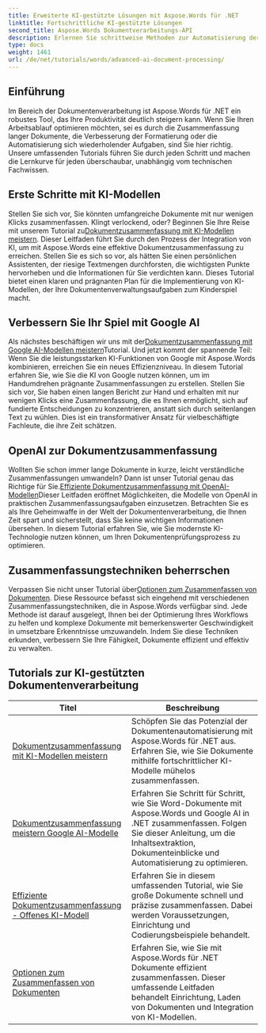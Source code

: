 ```yaml
---
title: Erweiterte KI-gestützte Lösungen mit Aspose.Words für .NET
linktitle: Fortschrittliche KI-gestützte Lösungen
second_title: Aspose.Words Dokumentverarbeitungs-API
description: Erlernen Sie schrittweise Methoden zur Automatisierung der Dokumenterstellung, -bearbeitung und -analyse mit KI-gestützten Erkenntnissen und Verarbeitungsfunktionen.
type: docs
weight: 1461
url: /de/net/tutorials/words/advanced-ai-document-processing/
---
```

## Einführung

Im Bereich der Dokumentenverarbeitung ist Aspose.Words für .NET ein robustes Tool, das Ihre Produktivität deutlich steigern kann. Wenn Sie Ihren Arbeitsablauf optimieren möchten, sei es durch die Zusammenfassung langer Dokumente, die Verbesserung der Formatierung oder die Automatisierung sich wiederholender Aufgaben, sind Sie hier richtig. Unsere umfassenden Tutorials führen Sie durch jeden Schritt und machen die Lernkurve für jeden überschaubar, unabhängig vom technischen Fachwissen.

## Erste Schritte mit KI-Modellen

Stellen Sie sich vor, Sie könnten umfangreiche Dokumente mit nur wenigen Klicks zusammenfassen. Klingt verlockend, oder? Beginnen Sie Ihre Reise mit unserem Tutorial zu[Dokumentzusammenfassung mit KI-Modellen meistern](./mastering-document-summarization-ai-model/). Dieser Leitfaden führt Sie durch den Prozess der Integration von KI, um mit Aspose.Words eine effektive Dokumentzusammenfassung zu erreichen. Stellen Sie es sich so vor, als hätten Sie einen persönlichen Assistenten, der riesige Textmengen durchforsten, die wichtigsten Punkte hervorheben und die Informationen für Sie verdichten kann. Dieses Tutorial bietet einen klaren und prägnanten Plan für die Implementierung von KI-Modellen, der Ihre Dokumentenverwaltungsaufgaben zum Kinderspiel macht.

## Verbessern Sie Ihr Spiel mit Google AI

 Als nächstes beschäftigen wir uns mit der[Dokumentzusammenfassung mit Google AI-Modellen meistern](./mastering-document-summarization-google-ai-model/)Tutorial. Und jetzt kommt der spannende Teil: Wenn Sie die leistungsstarken KI-Funktionen von Google mit Aspose.Words kombinieren, erreichen Sie ein neues Effizienzniveau. In diesem Tutorial erfahren Sie, wie Sie die KI von Google nutzen können, um im Handumdrehen prägnante Zusammenfassungen zu erstellen. Stellen Sie sich vor, Sie haben einen langen Bericht zur Hand und erhalten mit nur wenigen Klicks eine Zusammenfassung, die es Ihnen ermöglicht, sich auf fundierte Entscheidungen zu konzentrieren, anstatt sich durch seitenlangen Text zu wühlen. Dies ist ein transformativer Ansatz für vielbeschäftigte Fachleute, die ihre Zeit schätzen.

## OpenAI zur Dokumentzusammenfassung

 Wollten Sie schon immer lange Dokumente in kurze, leicht verständliche Zusammenfassungen umwandeln? Dann ist unser Tutorial genau das Richtige für Sie.[Effiziente Dokumentzusammenfassung mit OpenAI-Modellen](./efficient-document-summarization-openai-model/)Dieser Leitfaden eröffnet Möglichkeiten, die Modelle von OpenAI in praktischen Zusammenfassungsaufgaben einzusetzen. Betrachten Sie es als Ihre Geheimwaffe in der Welt der Dokumentenverarbeitung, die Ihnen Zeit spart und sicherstellt, dass Sie keine wichtigen Informationen übersehen. In diesem Tutorial erfahren Sie, wie Sie modernste KI-Technologie nutzen können, um Ihren Dokumentenprüfungsprozess zu optimieren.

## Zusammenfassungstechniken beherrschen

 Verpassen Sie nicht unser Tutorial über[Optionen zum Zusammenfassen von Dokumenten](./summarize-documents-options/). Diese Ressource befasst sich eingehend mit verschiedenen Zusammenfassungstechniken, die in Aspose.Words verfügbar sind. Jede Methode ist darauf ausgelegt, Ihnen bei der Optimierung Ihres Workflows zu helfen und komplexe Dokumente mit bemerkenswerter Geschwindigkeit in umsetzbare Erkenntnisse umzuwandeln. Indem Sie diese Techniken erkunden, verbessern Sie Ihre Fähigkeit, Dokumente effizient und effektiv zu verwalten.

 ## Tutorials zur KI-gestützten Dokumentenverarbeitung
| Titel | Beschreibung |
| --- | --- |
| [Dokumentzusammenfassung mit KI-Modellen meistern](./mastering-document-summarization-ai-model/) | Schöpfen Sie das Potenzial der Dokumentenautomatisierung mit Aspose.Words für .NET aus. Erfahren Sie, wie Sie Dokumente mithilfe fortschrittlicher KI-Modelle mühelos zusammenfassen. |
| [Dokumentzusammenfassung meistern Google AI-Modelle](./mastering-document-summarization-google-ai-model/) | Erfahren Sie Schritt für Schritt, wie Sie Word-Dokumente mit Aspose.Words und Google AI in .NET zusammenfassen. Folgen Sie dieser Anleitung, um die Inhaltsextraktion, Dokumenteinblicke und Automatisierung zu optimieren. |
| [Effiziente Dokumentzusammenfassung - Offenes KI-Modell](./efficient-document-summarization-openai-model/) | Erfahren Sie in diesem umfassenden Tutorial, wie Sie große Dokumente schnell und präzise zusammenfassen. Dabei werden Voraussetzungen, Einrichtung und Codierungsbeispiele behandelt. |
| [Optionen zum Zusammenfassen von Dokumenten](./summarize-documents-options/) | Erfahren Sie, wie Sie mit Aspose.Words für .NET Dokumente effizient zusammenfassen. Dieser umfassende Leitfaden behandelt Einrichtung, Laden von Dokumenten und Integration von KI-Modellen. |
